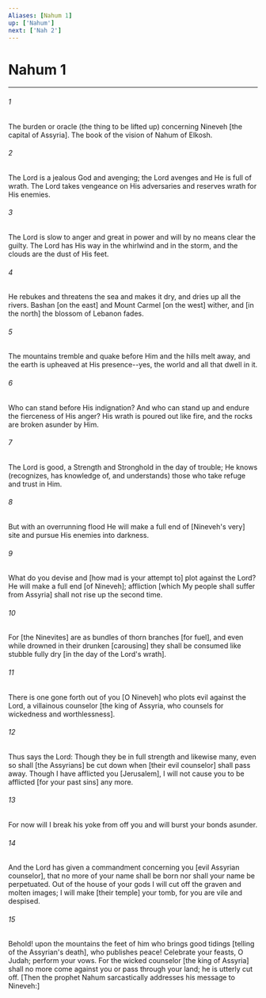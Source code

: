 ```yaml
---
Aliases: [Nahum 1]
up: ['Nahum']
next: ['Nah 2']
---
```

# Nahum 1

***


###### 1 


The burden or oracle (the thing to be lifted up) concerning Nineveh [the capital of Assyria]. The book of the vision of Nahum of Elkosh. 


###### 2 


The Lord is a jealous God and avenging; the Lord avenges and He is full of wrath. The Lord takes vengeance on His adversaries and reserves wrath for His enemies. 


###### 3 


The Lord is slow to anger and great in power and will by no means clear the guilty. The Lord has His way in the whirlwind and in the storm, and the clouds are the dust of His feet. 


###### 4 


He rebukes and threatens the sea and makes it dry, and dries up all the rivers. Bashan [on the east] and Mount Carmel [on the west] wither, and [in the north] the blossom of Lebanon fades. 


###### 5 


The mountains tremble and quake before Him and the hills melt away, and the earth is upheaved at His presence--yes, the world and all that dwell in it. 


###### 6 


Who can stand before His indignation? And who can stand up and endure the fierceness of His anger? His wrath is poured out like fire, and the rocks are broken asunder by Him. 


###### 7 


The Lord is good, a Strength and Stronghold in the day of trouble; He knows (recognizes, has knowledge of, and understands) those who take refuge and trust in Him. 


###### 8 


But with an overrunning flood He will make a full end of [Nineveh's very] site and pursue His enemies into darkness. 


###### 9 


What do you devise and [how mad is your attempt to] plot against the Lord? He will make a full end [of Nineveh]; affliction [which My people shall suffer from Assyria] shall not rise up the second time. 


###### 10 


For [the Ninevites] are as bundles of thorn branches [for fuel], and even while drowned in their drunken [carousing] they shall be consumed like stubble fully dry [in the day of the Lord's wrath]. 


###### 11 


There is one gone forth out of you [O Nineveh] who plots evil against the Lord, a villainous counselor [the king of Assyria, who counsels for wickedness and worthlessness]. 


###### 12 


Thus says the Lord: Though they be in full strength and likewise many, even so shall [the Assyrians] be cut down when [their evil counselor] shall pass away. Though I have afflicted you [Jerusalem], I will not cause you to be afflicted [for your past sins] any more. 


###### 13 


For now will I break his yoke from off you and will burst your bonds asunder. 


###### 14 


And the Lord has given a commandment concerning you [evil Assyrian counselor], that no more of your name shall be born nor shall your name be perpetuated. Out of the house of your gods I will cut off the graven and molten images; I will make [their temple] your tomb, for you are vile and despised. 


###### 15 


Behold! upon the mountains the feet of him who brings good tidings [telling of the Assyrian's death], who publishes peace! Celebrate your feasts, O Judah; perform your vows. For the wicked counselor [the king of Assyria] shall no more come against you or pass through your land; he is utterly cut off. [Then the prophet Nahum sarcastically addresses his message to Nineveh:]
